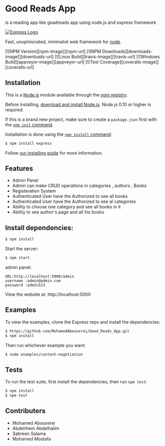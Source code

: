 # Good Reads App
 is a reading app like goadreads app using node.js and express framework

[![Express Logo](https://i.cloudup.com/zfY6lL7eFa-3000x3000.png)](http://expressjs.com/)

  Fast, unopinionated, minimalist web framework for [node](http://nodejs.org).

  [![NPM Version][npm-image]][npm-url]
  [![NPM Downloads][downloads-image]][downloads-url]
  [![Linux Build][travis-image]][travis-url]
  [![Windows Build][appveyor-image]][appveyor-url]
  [![Test Coverage][coveralls-image]][coveralls-url]



## Installation

This is a [Node.js](https://nodejs.org/en/) module available through the
[npm registry](https://www.npmjs.com/).

Before installing, [download and install Node.js](https://nodejs.org/en/download/).
Node.js 0.10 or higher is required.

If this is a brand new project, make sure to create a `package.json` first with
the [`npm init` command](https://docs.npmjs.com/creating-a-package-json-file).

Installation is done using the
[`npm install` command](https://docs.npmjs.com/getting-started/installing-npm-packages-locally):

```bash
$ npm install express
```

Follow [our installing guide](http://expressjs.com/en/starter/installing.html)
for more information.

## Features

  * Admin Panel
  * Admin can make CRUD operations in categories , authors , Books
  * Registeration System 
  * Authenticated User have the Authorized to see all books 
  * Authenticated User have the Authorized  to see al categories
  * Ability to choose one category and see all books in it
  * Ability to see author's page and all his books





##  Install dependencies:

```bash
$ npm install
```

  Start the server:

```bash
$ npm start
```
admin panel:
```
URL:http://localhost:5000/admin
username :admin@admin.com
password :admin123
```
View the website at: http://localhost:5000

## Examples

  To view the examples, clone the Express repo and install the dependencies:

```bash
$ https://github.com/MohamedAbouserei/Good_Reads_App.git
$ npm install
```

  Then run whichever example you want:

```bash
$ node examples/content-negotiation
```

## Tests

  To run the test suite, first install the dependencies, then run `npm test`:

```bash
$ npm install
$ npm test
```
## Contributers 
* Mohamed Abouserei
* Abdelrhem Abdelhalim
* Sabreen Salama
* Mohamed Mostafa

